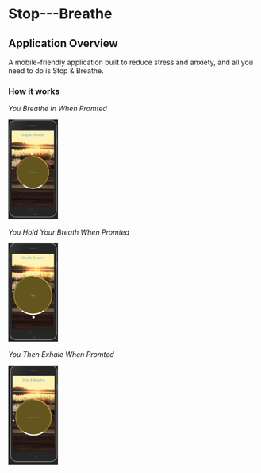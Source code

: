 # Stop---Breathe

## Application Overview 
A mobile-friendly application built to reduce stress and anxiety, and all you need to do is Stop & Breathe.

### How it works 

_You Breathe In When Promted_ 

<img src="img/breath in.png" width=100>

_You Hold Your Breath When Promted_

<img src="img/Hold.png" width=100>

_You Then Exhale When Promted_

<img src="img/breath out.png" width=100>